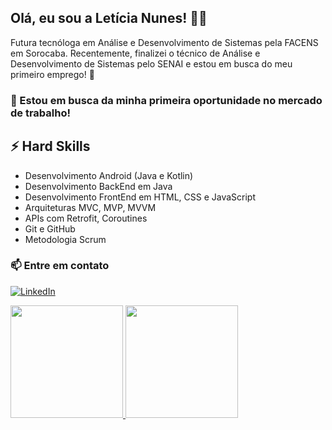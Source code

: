 ## Olá, eu sou a Letícia Nunes! 👩‍💻

Futura tecnóloga em Análise e Desenvolvimento de Sistemas pela FACENS em Sorocaba. Recentemente, finalizei o técnico de Análise e Desenvolvimento de Sistemas pelo SENAI e estou em busca do meu primeiro emprego! 👀

### 💼 Estou em busca da minha primeira oportunidade no mercado de trabalho!

## ⚡ Hard Skills
- Desenvolvimento Android (Java e Kotlin)
- Desenvolvimento BackEnd em Java
- Desenvolvimento FrontEnd em HTML, CSS e JavaScript
- Arquiteturas MVC, MVP, MVVM
- APIs com Retrofit, Coroutines
- Git e GitHub
- Metodologia Scrum



### 📫 Entre em contato
[![LinkedIn](https://img.shields.io/badge/LinkedIn-0077B5?style=for-the-badge&logo=linkedin&logoColor=white)](https://www.linkedin.com/in/leticia-nunes-a714621a1/)



<div>
  <a href="https://github.com/leticianunesdev">
    <img loading="lazy" height="180em" src="https://github-readme-stats.vercel.app/api/top-langs/?username=leticianunesdev&layout=compact&langs_count=7&theme=dracula"/>
    <img loading="lazy" height="180em" src="https://github-readme-stats.vercel.app/api?username=leticianunesdev&show_icons=true&theme=dracula&include_all_commits=true&count_private=true"/>
  </a>
</div>


